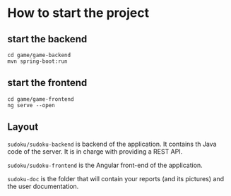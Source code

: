# How to start the project

## start the backend 
```
cd game/game-backend
mvn spring-boot:run
```

## start the frontend
```
cd game/game-frontend
ng serve --open
```
## Layout

`sudoku/sudoku-backend` is backend of the application. It contains th Java code of the server.
It is in charge with providing a REST API.

`sudoku/sudoku-frontend` is the Angular front-end of the application.

`sudoku-doc` is the folder that will contain your reports (and its pictures) and the user documentation.

